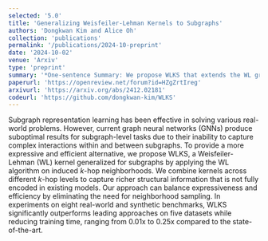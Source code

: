 ```yaml
---
selected: '5.0'
title: 'Generalizing Weisfeiler-Lehman Kernels to Subgraphs'
authors: 'Dongkwan Kim and Alice Oh'
collection: 'publications'
permalink: '/publications/2024-10-preprint'
date: '2024-10-02'
venue: 'Arxiv'
type: 'preprint'
summary: '*One-sentence Summary: We propose WLKS that extends the WL graph kernel to subgraphs, captures high-order structural similarities in k-hop neighborhoods, efficiently outperforming state-of-the-art GNNs.*'
paperurl: 'https://openreview.net/forum?id=HZgZrtIreg'
arxivurl: 'https://arxiv.org/abs/2412.02181'
codeurl: 'https://github.com/dongkwan-kim/WLKS'
---
```


Subgraph representation learning has been effective in solving various real-world problems. However, current graph neural networks (GNNs) produce suboptimal results for subgraph-level tasks due to their inability to capture complex interactions within and between subgraphs. To provide a more expressive and efficient alternative, we propose WLKS, a Weisfeiler-Lehman (WL) kernel generalized for subgraphs by applying the WL algorithm on induced $k$-hop neighborhoods. We combine kernels across different $k$-hop levels to capture richer structural information that is not fully encoded in existing models. Our approach can balance expressiveness and efficiency by eliminating the need for neighborhood sampling. In experiments on eight real-world and synthetic benchmarks, WLKS significantly outperforms leading approaches on five datasets while reducing training time, ranging from 0.01x to 0.25x compared to the state-of-the-art.